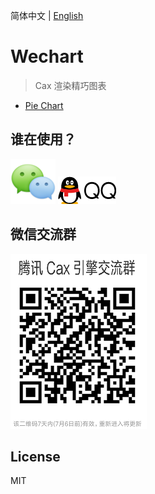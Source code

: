 简体中文 | [English](./README.EN.md) 

# Wechart

> Cax 渲染精巧图表

* [Pie Chart](https://dntzhang.github.io/cax/packages/cax/examples/pie/)

## 谁在使用？

![Tencent Wechat](./asset/wx.png)  ![Tencent QQ](./asset/qq.png)

## 微信交流群

![](./asset/wechat.png)

## License

MIT
